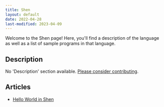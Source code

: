 ```yaml
---
title: Shen
layout: default
date: 2022-04-28
last-modified: 2023-04-09
---
```


Welcome to the Shen page! Here, you'll find a description of the language as well as a list of sample programs in that language.

## Description

No 'Description' section available. [Please consider contributing](https://github.com/TheRenegadeCoder/sample-programs-website).

## Articles

- [Hello World in Shen](https://sampleprograms.io/projects/hello-world/shen)